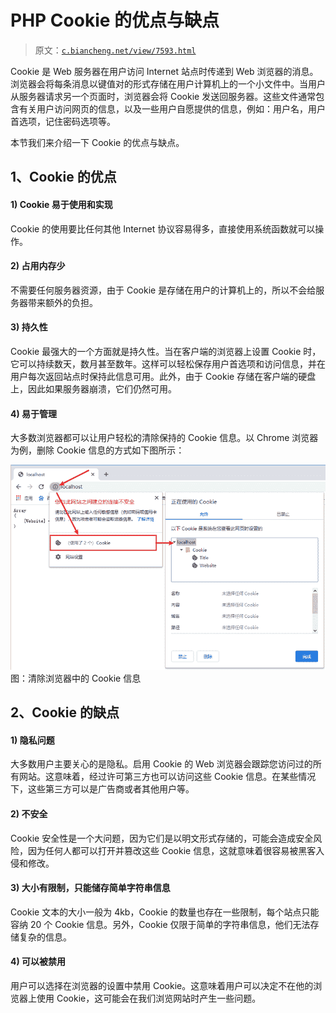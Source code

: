 # PHP Cookie 的优点与缺点

> 原文：[`c.biancheng.net/view/7593.html`](http://c.biancheng.net/view/7593.html)

Cookie 是 Web 服务器在用户访问 Internet 站点时传递到 Web 浏览器的消息。浏览器会将每条消息以键值对的形式存储在用户计算机上的一个小文件中。当用户从服务器请求另一个页面时，浏览器会将 Cookie 发送回服务器。这些文件通常包含有关用户访问网页的信息，以及一些用户自愿提供的信息，例如：用户名，用户首选项，记住密码选项等。

本节我们来介绍一下 Cookie 的优点与缺点。

## 1、Cookie 的优点

#### 1) Cookie 易于使用和实现

Cookie 的使用要比任何其他 Internet 协议容易得多，直接使用系统函数就可以操作。

#### 2) 占用内存少

不需要任何服务器资源，由于 Cookie 是存储在用户的计算机上的，所以不会给服务器带来额外的负担。

#### 3) 持久性

Cookie 最强大的一个方面就是持久性。当在客户端的浏览器上设置 Cookie 时，它可以持续数天，数月甚至数年。这样可以轻松保存用户首选项和访问信息，并在用户每次返回站点时保持此信息可用。此外，由于 Cookie 存储在客户端的硬盘上，因此如果服务器崩溃，它们仍然可用。

#### 4) 易于管理

大多数浏览器都可以让用户轻松的清除保持的 Cookie 信息。以 Chrome 浏览器为例，删除 Cookie 信息的方式如下图所示：

![清除浏览器上的 Cookie 信息](img/a1aa0bb8626e5ab13f7b4bfb6dc63dea.png)
图：清除浏览器中的 Cookie 信息

## 2、Cookie 的缺点

#### 1) 隐私问题

大多数用户主要关心的是隐私。启用 Cookie 的 Web 浏览器会跟踪您访问过的所有网站。这意味着，经过许可第三方也可以访问这些 Cookie 信息。在某些情况下，这些第三方可以是广告商或者其他用户等。

#### 2) 不安全

Cookie 安全性是一个大问题，因为它们是以明文形式存储的，可能会造成安全风险，因为任何人都可以打开并篡改这些 Cookie 信息，这就意味着很容易被黑客入侵和修改。

#### 3) 大小有限制，只能储存简单字符串信息

Cookie 文本的大小一般为 4kb，Cookie 的数量也存在一些限制，每个站点只能容纳 20 个 Cookie 信息。另外，Cookie 仅限于简单的字符串信息，他们无法存储复杂的信息。

#### 4) 可以被禁用

用户可以选择在浏览器的设置中禁用 Cookie。这意味着用户可以决定不在他的浏览器上使用 Cookie，这可能会在我们浏览网站时产生一些问题。